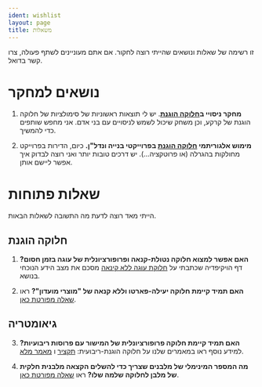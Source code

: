 ```yaml
---
ident: wishlist
layout: page
title: משאלות
---
```

זו רשימה של שאלות ונושאים שהייתי רוצה לחקור.
אם אתם מעוניינים לשתף פעולה, צרו קשר בדואל.

# נושאים למחקר 

1. **מחקר ניסויי ב[חלוקה הוגנת][1]**. 
יש לי תוצאות ראשוניות של סימולציות של חלוקה הוגנת של קרקע, 
וכן משחק שיכול לשמש לניסויים עם בני אדם.
אני מחפש שותפים כדי להמשיך.

2. **מימוש אלגוריתמי
 [חלוקה הוגנת][1] 
בפרוייקטי בנייה ונדל"ן.**
כיום, הדירות בפרוייקט מחולקות בהגרלה (או פרוטקציה...). יש דרכים טובות יותר 
ואני רוצה לבדוק איך אפשר ליישם אותן.

# שאלות פתוחות 
הייתי מאד רוצה לדעת מה התשובה לשאלות הבאות.

## חלוקה הוגנת 

1. **האם אפשר למצוא חלוקה נטולת-קנאה ופרופורציונלית של עוגה בזמן חסום?** 
דף הויקיפדיה שכתבתי על
[חלוקת עוגה ללא קינאה](https://en.wikipedia.org/wiki/Envy-free_cake-cutting)
מסכם את מצב הידע הנוכחי בנושא.

2. **האם תמיד קיימת חלוקה יעילה-פארטו וללא קנאה של "מוצרי מועדון"?**
ראו  [שאלה מפורטת כאן](http://economics.stackexchange.com/q/9916).

## גיאומטריה 

3. **האם תמיד קיימת חלוקה פרופורציונלית של המישור עם פרוסות ריבועיות?** 
למידע נוסף ראו במאמרים שלנו על חלוקה הוגנת-ריבועית:
[תקציר](http://erelsgl.github.io/publications/fairness/FairAndSquare-EuroCG-16.pdf) 
ו [מאמר מלא](http://arxiv.org/abs/1510.03170).

4. **מה המספר המינימלי של מלבנים שצריך כדי להשלים הקצאה מלבנית חלקית של מלבן לחלוקה שלמה שלו?**
ראו  [שאלה מפורטת כאן](http://cstheory.stackexchange.com/q/33744).

[1]: {{site.baseurl}}/topics/{{page.lang}}/fairness
